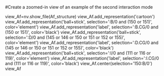 #Create a zoomed-in view of an example of the second interaction mode

view_Af=nv.show_file(Af_structure)
view_Af.add_representation('cartoon')
view_Af.add_representation('ball+stick', selection=':B/0 and (150 or 151)', color='element')
view_Af.add_representation('label', selection=':B.CG/0 and (150 or 151)', color='black')
view_Af.add_representation('ball+stick', selection=':D/0 and (145 or 146 or 150 or 151 or 152 or 155)', color='element')
view_Af.add_representation('label', selection=':D.CG/0 and (145 or 146 or 150 or 151 or 152 or 155)', color='black')
view_Af.add_representation('ball+stick', selection=':I/0 and (111 or 116 or 119)', color='element')
view_Af.add_representation('label', selection=':I.CG/0 and (111 or 116 or 119)', color='black')
view_Af.center(selection='150:B/0')
view_Af
